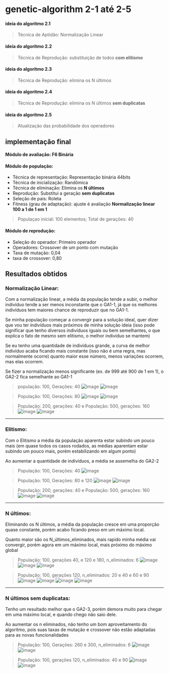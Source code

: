 # genetic-algorithm 2-1 até 2-5


#### ideia do algoritmo 2.1

> Técnica de Aptidão: Normalização Linear

#### ideia do algoritmo 2.2

> Técnica de Reprodução: substituição de todos <b>com elitismo</b>

#### ideia do algoritmo 2.3

> Técnica de Reprodução: elimina os N últimos

#### ideia do algoritmo 2.4

> Técnica de Reprodução: elimina os N últimos <b>sem duplicatas</b>

#### ideia do algoritmo 2.5

> Atualização das probabilidade dos operadores

## implementação final

#### Módulo de avaliação: F6 Binária
#### Módulo de população:
- Técnica de representação: Representação binária 44bits
- Técnica de inicialização: Randômica
- Técnica de eliminação: Elimina os <b>N últimos</b>
- Reprodução: Substitui a geração <b>sem duplicatas</b>
- Seleção de pais: Roleta
- Fitness (grau de adaptação): ajuste é avaliação <b>Normalização linear 100 a 1 de 1 em 1</b>

> Populaçao inicial: 100 elementos; Total de gerações: 40

#### Módulo de reprodução:
- Seleção do operador: Primeiro operador
- Operadores: Crossover de um ponto com mutação
- Taxa de mutação: 0,04
- taxa de crossover: 0,80


## Resultados obtidos

### Normalização Linear: 
Com a normalização linear, a média da população tende a subir, o melhor indivíduo tende a ser menos inconstante que o GA1-1, já que os melhores indivíduos tem maiores chance de reproduzir que no GA1-1.

Se minha população começar a convergir para a solução ideal, quer dizer que vou ter indivíduos mais próximos de minha solução ideia (isso pode significar que tenho diversos indivíduos iguais ou bem semelhantes, o que explica o fato de mesmo sem elitismo, o melhor indivíduo se mantem)

Se eu tenho uma quantidade de indivíduos grande, a curva de melhor indivíduo acaba ficando mais constante (isso não é uma regra, mas normalmente ocorre) quanto maior esse número, menos variações ocorrem, mas elas ocorrem.

Se fizer a normalização menos significante (ex. de 999 até 900 de 1 em 1), o GA2-2 fica semelhante ao GA1-1

> população: 100, Gerações: 40
![image](https://user-images.githubusercontent.com/54919290/187817322-67b21af4-e996-4907-ad11-3f3a6b3155b3.png)
![image](https://user-images.githubusercontent.com/54919290/187817596-361b1762-94ab-49e0-8075-5f5089918d10.png)

> População: 100, Gerações: 80
![image](https://user-images.githubusercontent.com/54919290/187818191-7aae3ae2-3308-44d6-996e-586e3a1f1db5.png)
![image](https://user-images.githubusercontent.com/54919290/187818244-11899de7-0682-42a0-94cd-5203797d0810.png)

> População: 200, gerações: 40 e População: 500, gerações: 160
![image](https://user-images.githubusercontent.com/54919290/187819416-2d2ec14e-1e04-408a-a908-adf621286602.png)
![image](https://user-images.githubusercontent.com/54919290/187820033-c0edbdff-8fdc-4bcd-a971-c53b9dd0285c.png)

<hr />

### Elitismo:
Com o Elitismo a média da população aparenta estar subindo um pouco mais (em quase todos os casos rodados, as médias aparentam estar subindo um pouco mais, porém estabilizando em algum ponto)

Ao aumentar a quantidade de indivíduos, a média se assemelha do GA2-2
> População: 100, Gerações: 40
![image](https://user-images.githubusercontent.com/54919290/187820964-42fd6b9f-7c7a-4c69-ad53-6bfa86e3684a.png)

> População: 100, Gerações: 80 e 120
![image](https://user-images.githubusercontent.com/54919290/187821227-7812bd0a-3d26-4b7c-b34e-5fcadb9424c1.png)
![image](https://user-images.githubusercontent.com/54919290/187821325-8d311061-d357-488d-8032-76f282cc1610.png)

> População: 200, gerações: 40 e População: 500, gerações: 160
![image](https://user-images.githubusercontent.com/54919290/187821694-7e7cdcee-7dba-4a58-8da2-4755e3884573.png)
![image](https://user-images.githubusercontent.com/54919290/187822109-76de8ab3-b620-4e02-97be-692c66f7eeee.png)

<hr />

### N últimos:
Eliminando os N últimos, a média da população cresce em uma proporção quase constante, porém acabo ficando preso em um máximo local.

Quanto maior são os N_últimos_eliminados, mais rapido minha média vai convergir, porém agora em um máximo local, mais próximo do máximo global

> População: 100, gerações 40, e 120 e 180, n_eliminados: 6
![image](https://user-images.githubusercontent.com/54919290/187823791-2a231ce5-cbe6-4c70-96fe-e250b8eb5268.png)
![image](https://user-images.githubusercontent.com/54919290/187823982-afb10f90-3fa2-4cf9-8f81-388f10b21abc.png)
![image](https://user-images.githubusercontent.com/54919290/187824091-9b485152-1281-42d1-a354-364b01d25458.png)

> População: 100, gerações 120, n_eliminados: 20 e 40 e 60 e 90
![image](https://user-images.githubusercontent.com/54919290/187824379-0741a5fb-5301-4d3c-b79b-5f0480f77f76.png)
![image](https://user-images.githubusercontent.com/54919290/187824467-c22bfda4-fcbf-424e-8beb-3056708a357c.png)
![image](https://user-images.githubusercontent.com/54919290/187824507-ae7d4f7e-cced-442e-a08a-5629d15377e4.png)
![image](https://user-images.githubusercontent.com/54919290/187824606-3e9ef913-3a20-4ac4-abbb-033e2df360a4.png)

<hr />


### N últimos sem duplicatas:
Tenho um resultado melhor que o GA2-3, porém demora muito para chegar em uma máximo local, e quando chego não saio dele.

Ao aumentar os n eliminados, não tenho um bom aproveitamento do algoritmo, pois suas taxas de mutação e crossover não estão adaptadas para as novas funcionalidades

> População: 100, Gerações: 260 e 300, n_eliminados: 6
![image](https://user-images.githubusercontent.com/54919290/187825121-aeaf556a-f42d-4f0b-9f26-43e0cab7f5f2.png)
![image](https://user-images.githubusercontent.com/54919290/187825213-16fb793d-1034-4868-8fd5-b7ed6ac209a6.png)

> População: 100, gerações 120, n_eliminados: 40 e 90
![image](https://user-images.githubusercontent.com/54919290/187825507-ec9c7eac-a8a4-4397-a5f0-93fa08261332.png)
![image](https://user-images.githubusercontent.com/54919290/187825566-79539910-8c50-45b8-a007-5017d56cf0a3.png)



